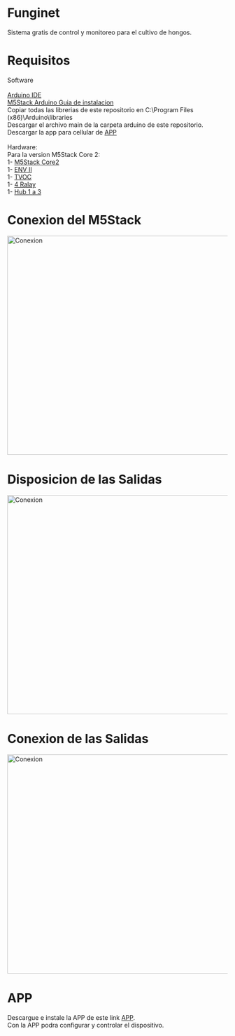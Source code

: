 # Funginet
Sistema gratis de control y monitoreo para el cultivo de hongos.<br>
# Requisitos
Software<br>
<br>
<a href="https://www.arduino.cc/en/software">Arduino IDE</a><br>
<a href="https://docs.m5stack.com/#/en/quick_start/m5core/m5stack_core_get_started_Arduino_Windows?id=_4-install-m5stack-library">M5Stack Arduino Guia de instalacion</a><br>
Copiar todas las librerias de este repositorio en C:\Program Files (x86)\Arduino\libraries<br>
Descargar el archivo main de la carpeta arduino de este repositorio.<br>
Descargar la app para cellular de <a href="https://drive.google.com/drive/folders/1rASsEZAjLJQ4PqG6WquGLhOPXpzdif9D?usp=sharing">APP</a><br>
<br>
Hardware:<br>
Para la version M5Stack Core 2:<br>
1- <a href="https://m5stack.com/collections/m5-core/products/m5stack-core2-esp32-iot-development-kit?variant=35960244109476"> M5Stack Core2</a><br>
1- <a href="https://m5stack.com/products/env-ii-unit?_pos=2&_sid=770980b33&_ss=r"> ENV II</a><br>
1- <a href="https://m5stack.com/products/tvoc-eco2-gas-unit-sgp30?_pos=1&_sid=7f563d33a&_ss=r">TVOC</a><br>
1- <a href="https://m5stack.com/products/4-relay-unit?_pos=1&_sid=06930ee08&_ss=r"> 4 Ralay</a><br>
1- <a href="https://m5stack.com/products/mini-hub-module?_pos=1&_sid=a865ff7c9&_ss=r">Hub 1 a 3</a><br>


# Conexion del M5Stack
<img src="https://github.com/christianfunginet/Funginet/blob/main/M5Stack%20Conexion/conexion.png" alt="Conexion" width="800" height="500"><br>

# Disposicion de las Salidas

<img src="https://github.com/christianfunginet/Funginet/blob/main/M5Stack%20Conexion/salidas.png" alt="Conexion" width="800" height="500"><br>

# Conexion de las Salidas

<img src="https://github.com/christianfunginet/Funginet/blob/main/M5Stack%20Conexion/cableado.png" alt="Conexion" width="800" height="500"><br>

# APP<br>
Descargue e instale la APP de este link <a href="https://drive.google.com/drive/folders/1rASsEZAjLJQ4PqG6WquGLhOPXpzdif9D?usp=sharing">APP</a>.<br>
Con la APP podra configurar y controlar el dispositivo.
